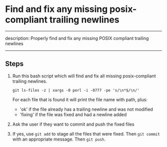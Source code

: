 # Find and fix any missing posix-compliant trailing newlines

---

description: Properly find and fix any missing POSIX compliant trailing newlines

---


## Steps

1. Run this bash script which will find and fix all missing posix-compliant trailing newlines.

   ```
   git ls-files -z | xargs -0 perl -i -0777 -pe 's/\n*$/\n/'
   ```

   For each file that is found it will print the file name with path, plus:
   - 'ok' if the file already has a trailing newline and was not modified
   - 'fixing' if the file was fixed and had a newline added

2. Ask the user if they want to commit and push the fixed files

3. If yes, use `git add` to stage all the files that were fixed. Then `git commit` with an appropriate message. Then
   `git push`.
